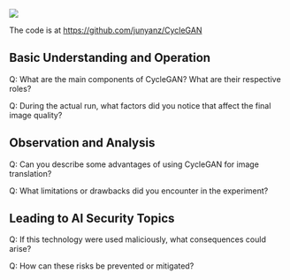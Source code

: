 ![](https://camo.githubusercontent.com/5236f0c00b1430471b37b8579987cf8fdc03423bbd7b23935ca03fff571bfe2c/68747470733a2f2f6a756e79616e7a2e6769746875622e696f2f4379636c6547414e2f696d616765732f6f626a656374732e6a7067)

The code is at https://github.com/junyanz/CycleGAN 

## Basic Understanding and Operation
Q: What are the main components of CycleGAN? What are their respective roles?

Q: During the actual run, what factors did you notice that affect the final image quality?

## Observation and Analysis

Q: Can you describe some advantages of using CycleGAN for image translation?

Q: What limitations or drawbacks did you encounter in the experiment?

## Leading to AI Security Topics
Q: If this technology were used maliciously, what consequences could arise?


Q: How can these risks be prevented or mitigated?
